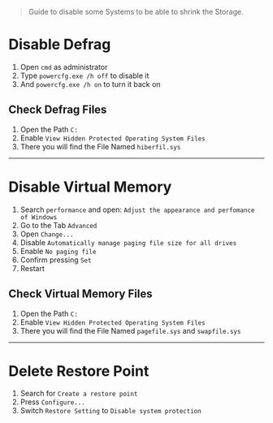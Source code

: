 > Guide to disable some Systems to be able to shrink the Storage.

# Disable Defrag

1. Open `cmd` as administrator
2. Type `powercfg.exe /h off` to disable it
3. And `powercfg.exe /h on` to turn it back on

## Check Defrag Files
1. Open the Path `C:`
2. Enable `View Hidden Protected Operating System Files`
3. There you will find the File Named `hiberfil.sys`

---
# Disable Virtual Memory

1. Search `performance` and open: `Adjust the appearance and perfomance of Windows`
2. Go to the Tab `Advanced`
3. Open `Change...`
4. Disable `Automatically manage paging file size for all drives`
5. Enable `No paging file`
6. Confirm pressing `Set`
7. Restart

## Check Virtual Memory Files
1. Open the Path `C:`
2. Enable `View Hidden Protected Operating System Files`
3. There you will find the File Named `pagefile.sys` and `swapfile.sys`

---
# Delete Restore Point

1. Search for `Create a restore point`
2. Press `Configure...`
3. Switch `Restore Setting` to `Disable system protection`
